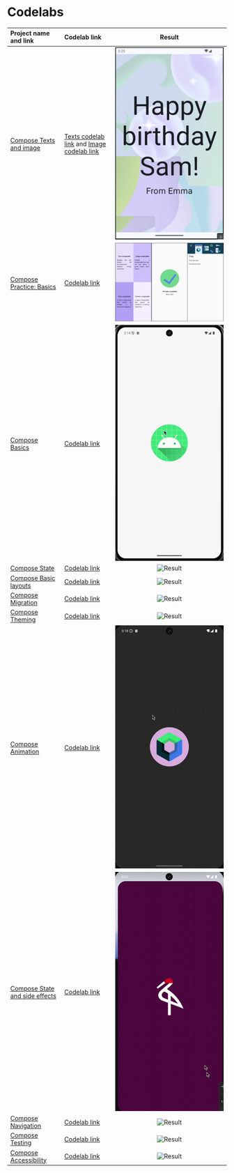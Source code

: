 # Codelabs

| Project name and link                                                 | Codelab link                                                                                                                                                                                                        |                                           Result                                            |
|:----------------------------------------------------------------------|:--------------------------------------------------------------------------------------------------------------------------------------------------------------------------------------------------------------------|:-------------------------------------------------------------------------------------------:|
| [Compose Texts and image](Compose/Textswithimage)                     | [Texts codelab link](https://developer.android.com/codelabs/basic-android-kotlin-compose-text-composables) and [Image codelab link](https://developer.android.com/codelabs/basic-android-kotlin-compose-add-images) |       <img src="Compose/Textswithimage/result/result.png" alt="Result" heigh="600"/>        |
| [Compose Practice: Basics](Compose/Basicspractice)                    | [Codelab link](https://developer.android.com/codelabs/basic-android-kotlin-compose-composables-practice-problems)                                                                                                   |       <img src="Compose/Basicspractice/result/result.png" alt="Result" heigh="600"/>        |
| [Compose Basics](Compose/Basics)                                      | [Codelab link](https://developer.android.com/codelabs/jetpack-compose-basics)                                                                                                                                       |           <img src="Compose/Basics/result/result.gif" alt="Result" heigh="600"/>            |
| [Compose State](Compose/State)                                        | [Codelab link](https://developer.android.com/codelabs/jetpack-compose-state)                                                                                                                                        |            <img src="Compose/State/result/result.gif" alt="Result" heigh="600"/>            |
| [Compose Basic layouts](<Compose/Basic layouts>)                      | [Codelab link](https://developer.android.com/codelabs/jetpack-compose-layouts)                                                                                                                                      |       <img src="Compose/Basic%20layouts/result/result.gif" alt="Result" heigh="600"/>       |
| [Compose Migration](Compose/Migration)                                | [Codelab link](https://developer.android.com/codelabs/jetpack-compose-migration)                                                                                                                                    |          <img src="Compose/Migration/result/result.gif" alt="Result" heigh="600"/>          |
| [Compose Theming](Compose/Theming)                                    | [Codelab link](https://developer.android.com/codelabs/jetpack-compose-theming)                                                                                                                                      |           <img src="Compose/Theming/result/result.gif" alt="Result" heigh="600"/>           |
| [Compose Animation](Compose/Animation)                                | [Codelab link](https://developer.android.com/codelabs/jetpack-compose-animation)                                                                                                                                    |          <img src="Compose/Animation/result/result.gif" alt="Result" heigh="600"/>          |
| [Compose State and side effects](Compose/AdvancedStateAndSideEffects) | [Codelab link](https://developer.android.com/codelabs/jetpack-compose-advanced-state-side-effects)                                                                                                                  | <img src="Compose/AdvancedStateAndSideEffects/result/result.gif" alt="Result" heigh="600"/> |
| [Compose Navigation](Compose/Navigation)                              | [Codelab link](https://developer.android.com/codelabs/jetpack-compose-navigation)                                                                                                                                   |         <img src="Compose/Navigation/result/result.gif" alt="Result" heigh="600"/>          |
| [Compose Testing](Compose/Testing)                                    | [Codelab link](https://developer.android.com/codelabs/jetpack-compose-testing)                                                                                                                                      |           <img src="Compose/Testing/result/result.gif" alt="Result" heigh="600"/>           |
| [Compose Accessibility](Compose/Accessibility)                        | [Codelab link](https://developer.android.com/codelabs/jetpack-compose-accessibility)                                                                                                                                |        <img src="Compose/Accessibility/result/result.gif" alt="Result" heigh="600"/>        |

